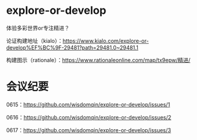 # explore-or-develop
体验多彩世界or专注精进？

论证构建地址（kialo）：https://www.kialo.com/explore-or-develop%EF%BC%9F-29481?path=29481.0~29481.1

构建图示（rationale）：https://www.rationaleonline.com/map/tx9epw/精进/

# 会议纪要
0615：https://github.com/wisdomqin/explore-or-develop/issues/1

0616：https://github.com/wisdomqin/explore-or-develop/issues/2

0617：https://github.com/wisdomqin/explore-or-develop/issues/3
